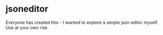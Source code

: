 # jsoneditor
Everyone has created this - I wanted to explore a simple json editor myself. Use at your own risk.
